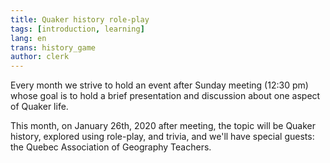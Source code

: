```yaml
---
title: Quaker history role-play
tags: [introduction, learning]
lang: en
trans: history_game
author: clerk
---
```

Every month we strive to hold an event after Sunday meeting (12:30 pm) whose goal is to hold a brief presentation and discussion about one aspect of Quaker life. 

This month, on January 26th, 2020 after meeting, the topic will be Quaker history, explored using role-play, and trivia, and we'll have special guests: the Quebec Association of Geography Teachers.

